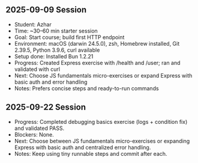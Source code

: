 ## 2025-09-09 Session
- Student: Azhar
- Time: ~30–60 min starter session
- Goal: Start course; build first HTTP endpoint
- Environment: macOS (darwin 24.5.0), zsh, Homebrew installed, Git 2.39.5, Python 3.9.6, curl available
- Setup done: Installed Bun 1.2.21
- Progress: Created Express exercise with /health and /user; ran and validated with curl
- Next: Choose JS fundamentals micro-exercises or expand Express with basic auth and error handling
- Notes: Prefers concise steps and ready-to-run commands

## 2025-09-22 Session
- Progress: Completed debugging basics exercise (logs + condition fix) and validated PASS.
- Blockers: None.
- Next: Choose between JS fundamentals micro-exercises or expanding Express with basic auth and centralized error handling.
- Notes: Keep using tiny runnable steps and commit after each.
